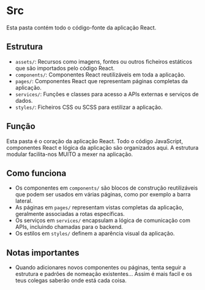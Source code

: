 # Src

Esta pasta contém todo o código-fonte da aplicação React.

## Estrutura

- `assets/`: Recursos como imagens, fontes ou outros ficheiros estáticos que são importados pelo código React.
- `components/`: Componentes React reutilizáveis em toda a aplicação.
- `pages/`: Componentes React que representam páginas completas da aplicação.
- `services/`: Funções e classes para acesso a APIs externas e serviços de dados.
- `styles/`: Ficheiros CSS ou SCSS para estilizar a aplicação.

## Função

Esta pasta é o coração da aplicação React. Todo o código JavaScript, componentes React e lógica da aplicação são organizados aqui. A estrutura modular facilita-nos MUITO a mexer na aplicação.

## Como funciona

- Os componentes em `components/` são blocos de construção reutilizáveis que podem ser usados em várias páginas, como por exemplo a barra lateral.
- As páginas em `pages/` representam vistas completas da aplicação, geralmente associadas a rotas específicas.
- Os serviços em `services/` encapsulam a lógica de comunicação com APIs, incluindo chamadas para o backend.
- Os estilos em `styles/` definem a aparência visual da aplicação.

## Notas importantes

- Quando adicionares novos componentes ou páginas, tenta seguir a estrutura e padrões de nomeação existentes... Assim é mais facil e os teus colegas saberão onde está cada coisa.